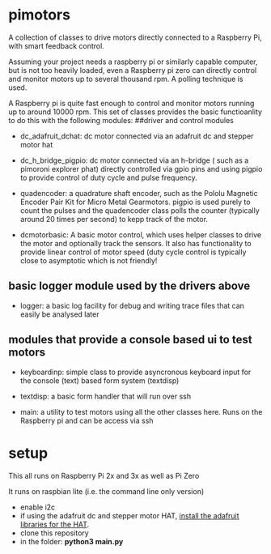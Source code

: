 # pimotors
A collection of classes to drive motors directly connected to a Raspberry Pi, with smart feedback control.

Assuming your project needs a raspberry pi or similarly capable computer, but is not too heavily loaded, even a Raspberry pi zero can directly control and monitor motors up to several thousand rpm. A polling technique is used.

A Raspberry pi is quite fast enough to control and monitor motors running up to around 10000 rpm. This set of classes provides the basic functioanlity to do this with the following modules:
##driver and control modules
* dc_adafruit_dchat: dc motor connected via an adafruit dc and stepper motor hat

* dc_h_bridge_pigpio: dc motor connected via an h-bridge ( such as a pimoroni explorer phat) directly controlled via gpio pins and using pigpio to provide control of duty cycle and pulse frequency. 

* quadencoder: a quadrature shaft encoder, such as the Pololu Magnetic Encoder Pair Kit for Micro Metal Gearmotors. pigpio is used purely to count the pulses and the quadencoder class polls the counter (typically around 20 times per second) to kepp track of the motor.

* dcmotorbasic: A basic motor control, which uses helper classes to drive the motor and optionally track the sensors. It also has functionality to provide linear control of motor speed (duty cycle control is typically close to asymptotic which is not friendly!
## basic logger module used by the drivers above
* logger: a basic log facility for debug and writing trace files that can easily be analysed later
## modules that provide a console based ui to test motors
* keyboardinp: simple class to provide asyncronous keyboard input for the console (text) based form system (textdisp)

* textdisp: a basic form handler that will run over ssh 

* main: a utility to test motors using all the other classes here. Runs on the Raspberry pi and can be access via ssh
# setup
This all runs on Raspberry Pi 2x and 3x as well as Pi Zero

It runs on raspbian lite (i.e. the command line only version)

* enable i2c
* if using the adafruit dc and stepper motor HAT, [install the adafruit libraries for the HAT](https://learn.adafruit.com/adafruit-dc-and-stepper-motor-hat-for-raspberry-pi/installing-software).
* clone this repository
* in the folder: **python3 main.py**
